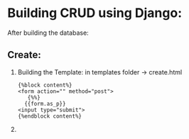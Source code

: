 # Building CRUD using Django:

After building the database:

## Create:
1. Building the Template:
   in templates folder -> create.html
   ```
   {%block content%}
   <form action="" method="post">
      {%%}
     {{form.as_p}}
   <input type="submit">
   {%endblock content%}
   ```
2. 